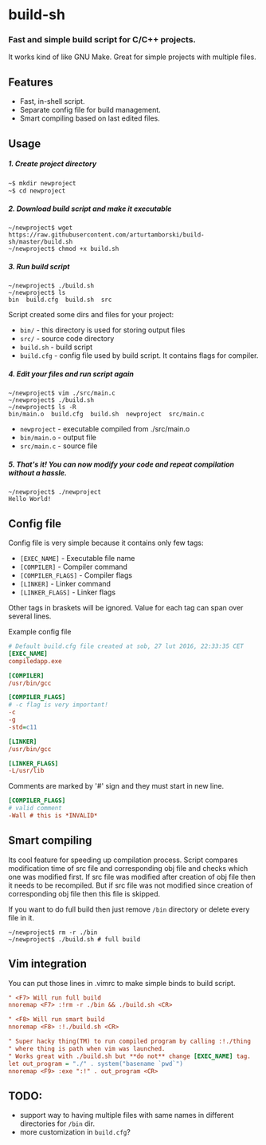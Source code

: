 build-sh
========
### Fast and simple build script for C/C++ projects.
It works kind of like GNU Make. Great for simple projects with multiple files.

## Features
  * Fast, in-shell script.
  * Separate config file for build management.
  * Smart compiling based on last edited files.

## Usage
##### 1. Create project directory
```bash
~$ mkdir newproject
~$ cd newproject
```


##### 2. Download build script and make it executable
```shell
~/newproject$ wget https://raw.githubusercontent.com/arturtamborski/build-sh/master/build.sh
~/newproject$ chmod +x build.sh
```


##### 3. Run build script
```
~/newproject$ ./build.sh
~/newproject$ ls
bin  build.cfg  build.sh  src
```
Script created some dirs and files for your project:
* `bin/`        - this directory is used for storing output files
* `src/`        - source code directory
* `build.sh`    - build script
* `build.cfg`   - config file used by build script. It contains flags for compiler.


##### 4. Edit your files and run script again
```
~/newproject$ vim ./src/main.c
~/newproject$ ./build.sh
~/newproject$ ls -R
bin/main.o  build.cfg  build.sh  newproject  src/main.c
```
* `newproject`  - executable compiled from ./src/main.o
* `bin/main.o`  - output file
* `src/main.c`  - source file


##### 5. That's it! You can now modify your code and repeat compilation without a hassle.
```
~/newproject$ ./newproject
Hello World!
```



## Config file
Config file is very simple because it contains only few tags:
  * `[EXEC_NAME]`       - Executable file name
  * `[COMPILER]`        - Compiler command
  * `[COMPILER_FLAGS]`  - Compiler flags
  * `[LINKER]`          - Linker command
  * `[LINKER_FLAGS]`    - Linker flags

Other tags in braskets will be ignored.
Value for each tag can span over several lines.

Example config file
```cfg
# Default build.cfg file created at sob, 27 lut 2016, 22:33:35 CET
[EXEC_NAME]
compiledapp.exe

[COMPILER]
/usr/bin/gcc

[COMPILER_FLAGS]
# -c flag is very important!
-c
-g
-std=c11

[LINKER]
/usr/bin/gcc

[LINKER_FLAGS]
-L/usr/lib
```


Comments are marked by '#' sign and they must start in new line.
```cfg
[COMPILER_FLAGS]
# valid comment
-Wall # this is *INVALID*
```


## Smart compiling
Its cool feature for speeding up compilation process.
Script compares modification time of src file and corresponding obj file
and checks which one was modified first.
If src file was modified after creation of obj file then it needs to be recompiled.
But if src file was not modified since creation of corresponding obj file then this file is skipped.

If you want to do full build then just remove `/bin` directory or delete every file in it.
```shell
~/newproject$ rm -r ./bin
~/newproject$ ./build.sh # full build
```


## Vim integration
You can put those lines in .vimrc to make simple binds to build script.
```cfg
" <F7> Will run full build
nnoremap <F7> :!rm -r ./bin && ./build.sh <CR>

" <F8> Will run smart build
nnoremap <F8> :!./build.sh <CR>

" Super hacky thing(TM) to run compiled program by calling :!./thing 
" where thing is path when vim was launched.
" Works great with ./build.sh but **do not** change [EXEC_NAME] tag.
let out_program = "./" . system("basename `pwd`")
nnoremap <F9> :exe ":!" . out_program <CR>
```

## TODO:
 * support way to having multiple files with same names in different directories for `/bin` dir.
 * more customization in `build.cfg`?
